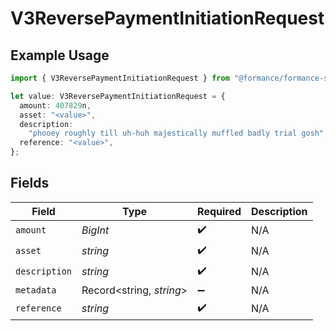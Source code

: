 # V3ReversePaymentInitiationRequest

## Example Usage

```typescript
import { V3ReversePaymentInitiationRequest } from "@formance/formance-sdk/sdk/models/shared";

let value: V3ReversePaymentInitiationRequest = {
  amount: 407829n,
  asset: "<value>",
  description:
    "phooey roughly till uh-huh majestically muffled badly trial gosh",
  reference: "<value>",
};
```

## Fields

| Field                    | Type                     | Required                 | Description              |
| ------------------------ | ------------------------ | ------------------------ | ------------------------ |
| `amount`                 | *BigInt*                 | :heavy_check_mark:       | N/A                      |
| `asset`                  | *string*                 | :heavy_check_mark:       | N/A                      |
| `description`            | *string*                 | :heavy_check_mark:       | N/A                      |
| `metadata`               | Record<string, *string*> | :heavy_minus_sign:       | N/A                      |
| `reference`              | *string*                 | :heavy_check_mark:       | N/A                      |